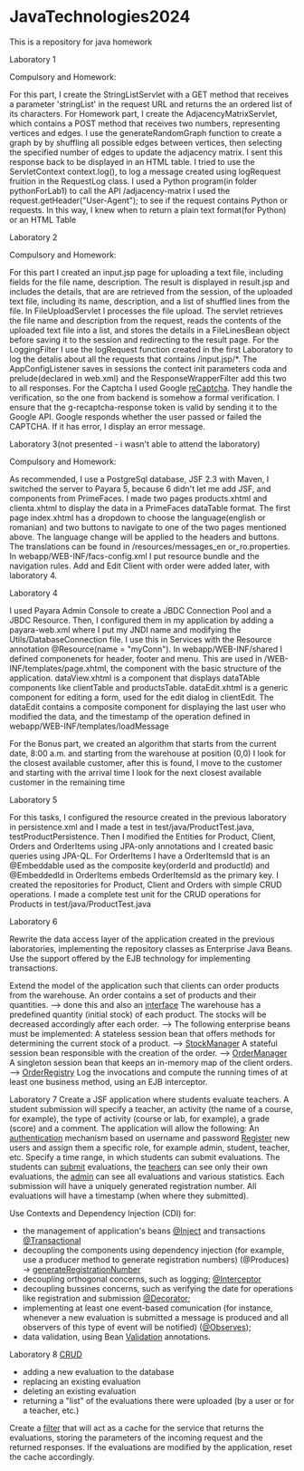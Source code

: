 # JavaTechnologies2024
This is a repository for java homework

Laboratory 1

Compulsory and Homework:

For this part, I create the StringListServlet with a GET method that receives a parameter 'stringList' in the request URL and returns the an ordered list of its characters.
For Homework part, I create the AdjacencyMatrixServlet, which contains a POST method that receives two numbers, representing vertices and edges. 
I use the generateRandomGraph function to create a graph by by shuffling all possible edges between vertices, then selecting the specified number of edges to update the adjacency matrix. I sent this response back to be displayed in an HTML table.
I tried to use the ServletContext context.log(), to log a message created using logRequest fruition in the RequestLog class.
I used a Python program(in folder pythonForLab1) to call the API /adjacency-matrix I used the request.getHeader("User-Agent"); to see if the request contains Python or requests. In this way, I knew when to return a plain text format(for Python) or an HTML Table

Laboratory 2

Compulsory and Homework:

For this part I created an input.jsp page for uploading a text file, including fields for the file name, description. 
The result is displayed in result.jsp and includes the details, that are are retrieved from the session, of the uploaded text file, including its name, description, and a list of shuffled lines from the file.
In FileUploadServlet I processes the file upload. The servlet retrieves the file name and description from the request, reads the contents of the uploaded text file into a list, and stores the details in a FileLinesBean object before saving it to the session and redirecting to the result page.
For the LoggingFilter I use the logRequest function created in the first Laboratory to log the detalis about all the requests that contains /input.jsp/*.
The AppConfigListener saves in sessions the contect init parameters coda and prelude(declared in web.xml) and the ResponseWrapperFilter add this two to all responses.
For the Captcha I used Google [reCaptcha](https://www.google.com/recaptcha/about/). They handle the verification, so the one from backend is somehow a formal verification. I ensure that the g-recaptcha-response token is valid by sending it to the Google API. Google responds whether the user passed or failed the CAPTCHA. If it has error, I display an error message.

Laboratory 3(not presented - i wasn't able to attend the laboratory)

Compulsory and Homework:

As recommended, I use a PostgreSql database, JSF 2.3 with Maven, I switched the server to Payara 5, because 6 didn't let me add JSF, and components from PrimeFaces.
I made two pages products.xhtml and clienta.xhtml to display the data in a PrimeFaces dataTable format. 
The first page index.xhtml has a dropdown to choose the language(english or romanian) and two buttons to navigate to one of the two pages mentioned above. The language change will be applied to the headers and buttons. The translations can be found in /resources/messages_en or_ro.properties.
In webapp/WEB-INF/facs-config.xml I put resource bundle and the navigation rules.
Add and Edit Client with order were added later, with laboratory 4.

Laboratory 4

I used Payara Admin Console to create a  JBDC Connection Pool and a JBDC Resource. Then, I configured them in my application by adding a payara-web.xml where I put my JNDI name and modifying the Utils/DatabaseConnection file. I use this in Services with the Resource annotation @Resource(name = "myConn").
In webapp/WEB-INF/shared I defined componenets for header, footer and menu. This are used in /WEB-INF/templates/page.xhtml, the component with the basic structure of the application.
dataView.xhtml is a component that displays dataTAble components like clientTable and productsTable.
dataEdit.xhtml is a generic component for editing a form, used for the edit dialog in clientEdit. The dataEdit contains a composite component for displaying the last user who modified the data, and the timestamp of the operation defined in webapp/WEB-INF/templates/loadMessage

For the Bonus part, we created an algorithm that starts from the current date, 8:00 a.m. and starting from the warehouse at position (0,0) I look for the closest available customer, after this is found, I move to the customer and starting with the arrival time I look for the next closest available customer in the remaining time

Laboratory 5

For this tasks, I configured the resource created in the previous laboratory in persistence.xml and I made a test in test/java/ProductTest.java, testProductPersistence.
Then I modified the Entities for Product, Client, Orders and OrderItems using JPA-only annotations and I created basic queries using JPA-QL. For OrderItems I have a OrderItemsId that is an @Embeddable used as the composite key(orderId and productId) and @EmbeddedId in OrderItems embeds OrderItemsId as the primary key.
I created the repositories for Product, Client and Orders with simple CRUD operations. 
I made a complete test unit for the CRUD operations for Products in test/java/ProductTest.java


Laboratory 6

Rewrite the data access layer of the application created in the previous laboratories, implementing the repository classes as Enterprise Java Beans.
Use the support offered by the EJB technology for implementing transactions.

Extend the model of the application such that clients can order products from the warehouse. An order contains a set of products and their quantities. --> done this and also an [interface](https://github.com/IoanaMP/JavaTechnologies2024/blob/main/vrp/src/main/webapp/view/orderTable.xhtml)
The warehouse has a predefined quantity (initial stock) of each product. The stocks will be decreased accordingly after each order. -->
The following enterprise beans must be implemented:
A stateless session bean that offers methods for determining the current stock of a product. --> [StockManager](https://github.com/IoanaMP/JavaTechnologies2024/blob/main/vrp/src/main/java/info/uaic/vrp/Bean/StockManager.java)
A stateful session bean responsible with the creation of the order. --> [OrderManager](https://github.com/IoanaMP/JavaTechnologies2024/blob/main/vrp/src/main/java/info/uaic/vrp/Bean/OrderManager.java)
A singleton session bean that keeps an in-memory map of the client orders. --> [OrderRegistry](https://github.com/IoanaMP/JavaTechnologies2024/blob/main/vrp/src/main/java/info/uaic/vrp/Bean/OrderRegistry.java)
Log the invocations and compute the running times of at least one business method, using an EJB interceptor.


Laboratory 7
Create a JSF application where students evaluate teachers. A student submission will specify a teacher, an activity (the name of a course, for example), the type of activity (course or lab, for example), a grade (score) and a comment.
The application will allow the following:
An [authentication](https://github.com/IoanaMP/JavaTechnologies2024/blob/main/review/src/main/java/info/uaic/review/entities/Login.java) mechanism based on username and password
[Register](https://github.com/IoanaMP/JavaTechnologies2024/blob/main/review/src/main/webapp/register.xhtml) new users and assign them a specific role, for example admin, student, teacher, etc.
Specify a time range, in which students can submit evaluations.
The students can [submit](https://github.com/IoanaMP/JavaTechnologies2024/blob/main/review/src/main/webapp/evaluation.xhtml) evaluations, the [teachers](https://github.com/IoanaMP/JavaTechnologies2024/blob/main/review/src/main/webapp/teacher-dashboard.xhtml) can see only their own evaluations, the [admin](https://github.com/IoanaMP/JavaTechnologies2024/blob/main/review/src/main/webapp/admin-dashboard.xhtml) can see all evaluations and various statistics.
Each submission will have a uniquely generated registration number.
All evaluations will have a timestamp (when where they submitted).

Use Contexts and Dependency Injection (CDI) for:
- the management of application's beans [@Inject](https://github.com/IoanaMP/JavaTechnologies2024/blob/main/review/src/main/java/info/uaic/review/repositories/UserRepository.java) and transactions [@Transactional](https://github.com/IoanaMP/JavaTechnologies2024/blob/main/review/src/main/java/info/uaic/review/repositories/EvaluationRepository.java)
- decoupling the components using dependency injection (for example, use a producer method to generate registration numbers) (@Produces) -> [generateRegistrationNumber](https://github.com/IoanaMP/JavaTechnologies2024/blob/main/review/src/main/java/info/uaic/review/entities/EvaluationEntity.java)
- decoupling orthogonal concerns, such as logging; [@Interceptor](https://github.com/IoanaMP/JavaTechnologies2024/blob/main/review/src/main/java/info/uaic/review/logging/LoggingInterceptor.java)
- decoupling bussines concerns, such as verifying the date for operations like registration and submission [@Decorator](https://github.com/IoanaMP/JavaTechnologies2024/blob/main/review/src/main/java/info/uaic/review/repositories/SubmissionDecorator.java);
- implementing at least one event-based comunication (for instance, whenever a new evaluation is submitted a message is produced and all observers of this type of event will be notified) ([@Observes](https://github.com/IoanaMP/JavaTechnologies2024/blob/main/review/src/main/java/info/uaic/review/utils/EvaluationEventListener.java));
- data validation, using Bean [Validation](https://github.com/IoanaMP/JavaTechnologies2024/blob/main/review/src/main/java/info/uaic/review/entities/EvaluationEntity.java) annotations.

Laboratory 8
[CRUD](https://github.com/IoanaMP/JavaTechnologies2024/blob/main/review/src/main/java/info/uaic/review/Services/EvaluationService.java)
- adding a new evaluation to the database
- replacing an existing evaluation
- deleting an existing evaluation
- returning a "list" of the evaluations there were uploaded (by a user or for a teacher, etc.)

 Create a [filter](https://github.com/IoanaMP/JavaTechnologies2024/blob/main/review/src/main/java/info/uaic/review/Filters/EvaluationCache.java) that will act as a cache for the service that returns the evaluations, storing the parameters of the incoming request and the returned responses. If the evaluations are modified by the application, reset the cache accordingly.
